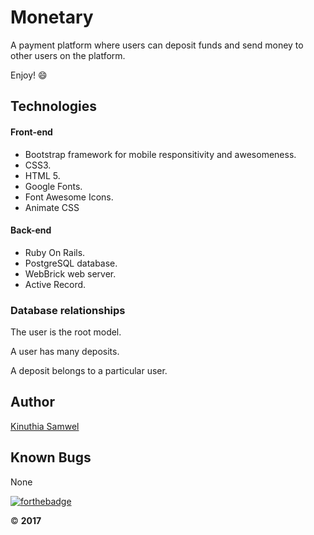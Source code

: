 # Monetary
A payment platform where users can deposit funds and send money to other users on the platform.

Enjoy! :smile:

## Technologies

#### Front-end

* Bootstrap framework for mobile responsitivity and awesomeness.
* CSS3.
* HTML 5.
* Google Fonts.
* Font Awesome Icons.
* Animate CSS

#### Back-end
* Ruby On Rails.
* PostgreSQL database.
* WebBrick web server.
* Active Record.

### Database relationships

The user is the root model.

A user has many deposits.

A deposit belongs to a particular user.

## Author

[Kinuthia Samwel](http://kinuthia.herokuapp.com)

## Known Bugs

None

[![forthebadge](http://forthebadge.com/images/badges/made-with-ruby.svg)](http://forthebadge.com)

&copy; __2017__
